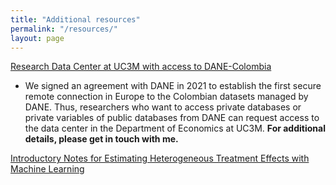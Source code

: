 ```yaml
---
title: "Additional resources"
permalink: "/resources/"
layout: page
---
```


[Research Data Center at UC3M with access to DANE-Colombia](http://economics.uc3m.es/research-data-center/)

- We signed an agreement with DANE in 2021 to establish the first secure remote connection in Europe to the Colombian datasets managed by DANE. Thus, researchers who want to access private databases or private variables of public databases from DANE can request access to the data center in the Department of Economics at UC3M. **For additional details, please get in touch with me.**

[Introductory Notes for Estimating Heterogeneous Treatment Effects with Machine Learning]((https://ludelgad.github.io/files/ML_LADP.pdf))

